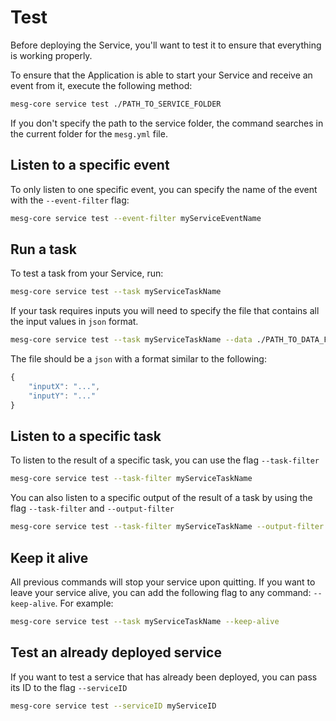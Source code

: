 # Test

Before deploying the Service, you'll want to test it to ensure that everything is working properly.

To ensure that the Application is able to start your Service and receive an event from it, execute the following method:

```bash
mesg-core service test ./PATH_TO_SERVICE_FOLDER
```

If you don't specify the path to the service folder, the command searches in the current folder for the `mesg.yml` file.

## Listen to a specific event

To only listen to one specific event, you can specify the name of the event with the `--event-filter` flag:

```bash
mesg-core service test --event-filter myServiceEventName
```

## Run a task

To test a task from your Service, run:

```bash
mesg-core service test --task myServiceTaskName
```

If your task requires inputs you will need to specify the file that contains all the input values in `json` format.

```bash
mesg-core service test --task myServiceTaskName --data ./PATH_TO_DATA_FILE.json
```

The file should be a `json` with a format similar to the following:

```javascript
{
    "inputX": "...",
    "inputY": "..."
}
```

## Listen to a specific task

To listen to the result of a specific task, you can use the flag `--task-filter`

```bash
mesg-core service test --task-filter myServiceTaskName
```

You can also listen to a specific output of the result of a task by using the flag `--task-filter` and `--output-filter`

```bash
mesg-core service test --task-filter myServiceTaskName --output-filter myServiceOutputName
```

## Keep it alive

All previous commands will stop your service upon quitting. If you want to leave your service alive, you can add the following flag to any command: `--keep-alive`. For example:

```bash
mesg-core service test --task myServiceTaskName --keep-alive
```

## Test an already deployed service

If you want to test a service that has already been deployed, you can pass its ID to the flag `--serviceID`

```bash
mesg-core service test --serviceID myServiceID
```



